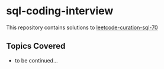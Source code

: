 # sql-coding-interview

This repository contains solutions to [leetcode-curation-sql-70](https://leetcode.com/problem-list/leetcode-curated-sql-70/)

## Topics Covered

- to be continued...